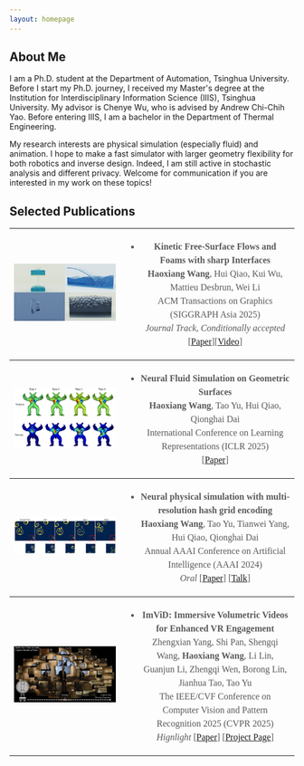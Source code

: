 ```yaml
---
layout: homepage
---
```


## About Me
I am a Ph.D. student at the Department of Automation, Tsinghua University. Before I start my Ph.D. journey, I received my Master's degree at the Institution for Interdisciplinary Information Science (IIIS), Tsinghua University. My advisor is Chenye Wu, who is advised by Andrew Chi-Chih Yao. Before entering IIIS, I am a bachelor in the Department of Thermal Engineering. 

My research interests are physical simulation (especially fluid) and animation. I hope to make a fast simulator with larger geometry flexibility for both robotics and inverse design. Indeed, I am still active in stochastic analysis and different privacy. Welcome for communication if you are interested in my work on these topics!


  
## Selected Publications
<table style="width:100%; border: none;">
   <tr>
    <th style="border-bottom: 0;color: #595959;font: 16.0px/1.5 Crimson Pro, serif;"><p align="center"><img src="./assets/img/sig.jpg" width="800"></p></th>
    <th style="border-bottom: 0;color: #595959;font: 16.0px/1.5 Crimson Pro, serif;"><ul><li><p><strong>Kinetic Free-Surface Flows and Foams with sharp Interfaces</strong><br>
    <strong>Haoxiang Wang</strong>, Hui Qiao, Kui Wu, Mattieu Desbrun, Wei Li<br>
    ACM Transactions on Graphics (SIGGRAPH Asia 2025)<br>
    <em>Journal Track, Conditionally accepted</em>
    [<a href="./assets/WWQDL25.pdf" target="_blank">Paper</a>][<a href="./assets/Final2.mp4" target="_blank">Video</a>]
    </p></li></ul></th>
  </tr>
  <tr>
    <th style="border-bottom: 0;color: #595959;font: 16.0px/1.5 Crimson Pro, serif;"><p align="center"><img src="./assets/img/NeuralFluid.jpg" width="800"></p></th>
    <th style="border-bottom: 0;color: #595959;font: 16.0px/1.5 Crimson Pro, serif;"><ul><li><p><strong>Neural Fluid Simulation on Geometric Surfaces</strong><br>
    <strong>Haoxiang Wang</strong>, Tao Yu, Hui Qiao, Qionghai Dai<br>
    International Conference on Learning Representations (ICLR 2025)<br>
    [<a href="https://openreview.net/forum?id=58lbAsXCoZ" target="_blank">Paper</a>]</p></li></ul></th>
  </tr>
  <tr>
    <th style="border-bottom: 0;color: #595959;font: 16.0px/1.5 Crimson Pro, serif;"><p align="center"><img src="./assets/img/ty.png" width="800"></p></th>
    <th style="border-bottom: 0;color: #595959;font: 16.0px/1.5 Crimson Pro, serif;"><ul><li><p><strong>Neural physical simulation with multi-resolution hash grid encoding</strong><br>
    <strong>Haoxiang Wang</strong>, Tao Yu, Tianwei Yang, Hui Qiao, Qionghai Dai<br>
    Annual AAAI Conference on Artificial Intelligence (AAAI 2024) <br><em>Oral</em>
    [<a href="https://ojs.aaai.org/index.php/AAAI/article/view/28349/28684" target="_blank">Paper</a>] [<a href="https://underline.io/lecture/92723-neural-physical-simulation-with-multi-resolution-hash-grid-encoding" target="_blank">Talk</a>]</p></li></ul></th>
  </tr>
  <tr>
    <th style="border-bottom: 0;color: #595959;font: 16.0px/1.5 Crimson Pro, serif;"><p align="center"><img src="./assets/img/ImVID.jpg" width="800"></p></th>
    <th style="border-bottom: 0;color: #595959;font: 16.0px/1.5 Crimson Pro, serif;"><ul><li><p><strong>ImViD: Immersive Volumetric Videos for Enhanced VR Engagement</strong><br>
    Zhengxian Yang, Shi Pan, Shengqi Wang, <strong>Haoxiang Wang</strong>, Li Lin, Guanjun Li, Zhengqi Wen, Borong Lin, Jianhua Tao, Tao Yu<br>
    The IEEE/CVF Conference on Computer Vision and Pattern Recognition 2025 (CVPR 2025)<br><em>Hignlight</em>
    [<a href="https://arxiv.org/pdf/2503.14359" target="_blank">Paper</a>] [<a href="https://yzxqh.github.io/ImViD/" target="_blank">Project Page</a>]</p></li></ul></th>
  </tr>
</table>

